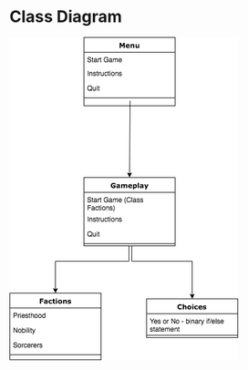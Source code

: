 # Class Diagram


![Atlas](https://github.com/NarenAnandh/Atlas/blob/master/Class%20Diagram/Class.png)
